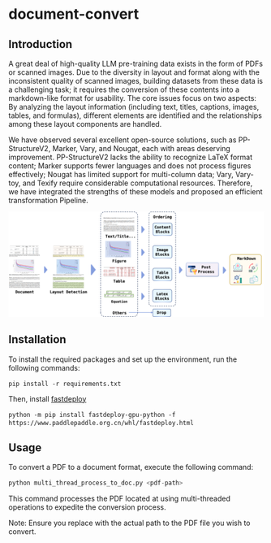 # document-convert

## Introduction
A great deal of high-quality LLM pre-training data exists in the form of PDFs or scanned images. Due to the diversity in layout and format along with the inconsistent quality of scanned images, building datasets from these data is a challenging task; it requires the conversion of these contents into a markdown-like format for usability. The core issues focus on two aspects: By analyzing the layout information (including text, titles, captions, images, tables, and formulas), different elements are identified and the relationships among these layout components are handled.

We have observed several excellent open-source solutions, such as PP-StructureV2, Marker, Vary, and Nougat, each with areas deserving improvement. PP-StructureV2 lacks the ability to recognize LaTeX format content; Marker supports fewer languages and does not process figures effectively; Nougat has limited support for multi-column data; Vary, Vary-toy, and Texify require considerable computational resources. Therefore, we have integrated the strengths of these models and proposed an efficient transformation Pipeline.

![pipeline](pipeline.png)

## Installation

To install the required packages and set up the environment, run the following commands:

```shell
pip install -r requirements.txt
```
Then, install [fastdeploy](https://github.com/PaddlePaddle/FastDeploy)
```shell
python -m pip install fastdeploy-gpu-python -f https://www.paddlepaddle.org.cn/whl/fastdeploy.html
```

## Usage
To convert a PDF to a document format, execute the following command:

```python
python multi_thread_process_to_doc.py <pdf-path>
```
This command processes the PDF located at <pdf-path> using multi-threaded operations to expedite the conversion process.

Note:
Ensure you replace <pdf-path> with the actual path to the PDF file you wish to convert.
